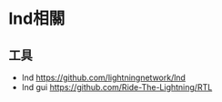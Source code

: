 # lnd相關


## 工具
- lnd <https://github.com/lightningnetwork/lnd>
- lnd gui <https://github.com/Ride-The-Lightning/RTL>
